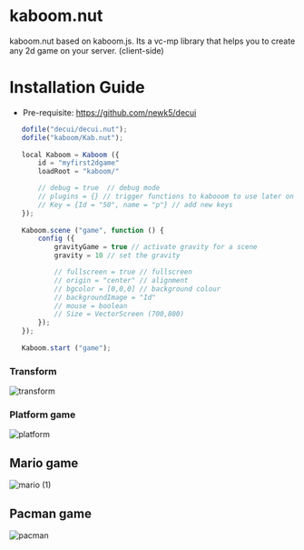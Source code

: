 # kaboom.nut
kaboom.nut based on kaboom.js. Its a vc-mp library that helps you to create any 2d game on your server. (client-side)

# Installation Guide
  - Pre-requisite: https://github.com/newk5/decui
 ```js
    dofile("decui/decui.nut"); 
    dofile("kaboom/Kab.nut"); 
    
    local Kaboom = Kaboom ({
        id = "myfirst2dgame"
        loadRoot = "kaboom/"

        // debug = true  // debug mode
        // plugins = {} // trigger functions to kabooom to use later on with your game.
        // Key = {Id = "50", name = "p"} // add new keys
    });
    
    Kaboom.scene ("game", function () {
        config ({
            gravityGame = true // activate gravity for a scene
            gravity = 10 // set the gravity

            // fullscreen = true // fullscreen
            // origin = "center" // alignment
            // bgcolor = [0,0,0] // background colour
            // backgroundImage = "Id"
            // mouse = boolean
            // Size = VectorScreen (700,800)
        });
    });
    
    Kaboom.start ("game");
 ```
 
### Transform
![transform](https://user-images.githubusercontent.com/58828449/124415218-664ed100-dd22-11eb-80d4-5a33408fd2ed.gif)

### Platform game
![platform](https://user-images.githubusercontent.com/58828449/124415524-086eb900-dd23-11eb-9280-7f1c24797bf9.gif)

## Mario game
![mario (1)](https://user-images.githubusercontent.com/58828449/124419662-ee85a400-dd2b-11eb-859e-17a0fc33e47b.gif)

## Pacman game
![pacman](https://user-images.githubusercontent.com/58828449/126578375-c8a62081-0722-4596-8fc3-ea580d07f0cc.gif)
